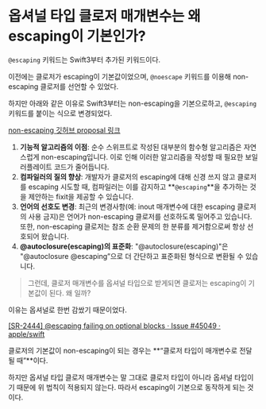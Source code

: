 # 옵셔널 타입 클로저 매개변수는 왜 escaping이 기본인가?

`@escaping` 키워드는 Swift3부터 추가된 키워드이다.

이전에는 클로저가 escaping이 기본값이었으며, `@noescape` 키워드를 이용해 non-escaping 클로저를 선언할 수 있었다.

하지만 아래와 같은 이유로 Swift3부터는 non-escaping을 기본으로하고, `@escaping` 키워드를 붙이는 식으로 변경되었다.

[non-escaping 깃허브 proposal 링크](https://github.com/apple/swift-evolution/blob/main/proposals/0103-make-noescape-default.md)

1. **기능적 알고리즘의 이점**: 순수 스위프트로 작성된 대부분의 함수형 알고리즘은 자연스럽게 non-escaping입니다. 이로 인해 이러한 알고리즘을 작성할 때 필요한 보일러플레이트 코드가 줄어듭니다.
2. **컴파일러의 질의 향상**: 개발자가 클로저의 escaping에 대해 신경 쓰지 않고 클로저를 escaping 시도할 때, 컴파일러는 이를 감지하고 **`@escaping`**을 추가하는 것을 제안하는 fixit을 제공할 수 있습니다.
3. **언어의 선호도 변경**: 최근의 변경사항(예: inout 매개변수에 대한 escaping 클로저의 사용 금지)은 언어가 non-escaping 클로저를 선호하도록 밀어주고 있습니다. 또한, non-escaping 클로저는 참조 순환 문제의 한 분류를 제거함으로써 항상 선호되어 왔습니다.
4. **@autoclosure(escaping)의 표준화**: "@autoclosure(escaping)"은 "@autoclosure @escaping”으로 더 간단하고 표준화된 형식으로 변환될 수 있습니다.

> 그런데, 클로저 매개변수를 옵셔널 타입으로 받게되면 클로저는 escaping이 기본값이 된다. 왜 일까?

이유는 옵셔널로 한번 감쌌기 때문이었다.

[[SR-2444] @escaping failing on optional blocks · Issue #45049 · apple/swift](https://github.com/apple/swift/issues/45049#comment-17861)

클로저의 기본값이 non-escaping이 되는 경우는 **“클로저 타입이 매개변수로 전달될 때”**이다.

하지만 옵셔널 타입 클로저 매개변수는 말 그대로 클로저 타입이 아니라 옵셔널 타입이기 때문에 위 법칙이 적용되지 않는다. 따라서 escaping이 기본으로 동작하게 되는 것이다.

